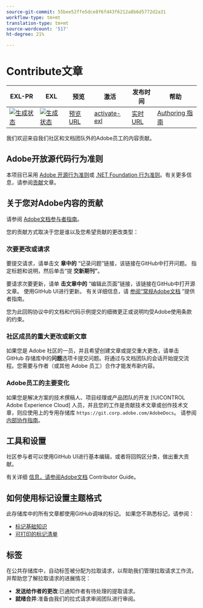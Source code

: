 ```yaml
---
source-git-commit: 55bee52ffe5dce8f6fd43f6212a8b6d5772d2a31
workflow-type: tm+mt
translation-type: tm+mt
source-wordcount: '517'
ht-degree: 21%

---
```

# Contribute文章

| EXL-PR | EXL | 预览 | 激活 | 发布时间 | 帮助 |
|--- |--- |--- |--- |--- |--- |
| [![生成状态](https://docs.ci.corp.adobe.com/view/exl-pr/job/aem-forms-automated-conversion-service.en_pr-exl/badge/icon)](https://docs.ci.corp.adobe.com/view/exl-pr/job/aem-forms-automated-conversion-service.en_pr-exl/lastBuild/) | [![生成状态](https://docs.ci.corp.adobe.com/view/exl-pr/job/aem-forms-automated-conversion-service.en_exl/lastBuild/badge/icon)](https://docs.ci.corp.adobe.com/view/exl-pr/job/aem-forms-automated-conversion-service.en_exl/lastBuild/lastBuild) | [预览URL](https://experienceleague.corp.adobe.com/docs/aem-forms-automated-conversion-service/using/introduction.html?lang=en) | [activate-exl](https://docs.ci.corp.adobe.com/job/activate-exl/build/) | [实时URL](https://experienceleague.adobe.com/docs/aem-forms-automated-conversion-service/using/home.html?lang=en) | [Authoring 指南](https://experienceleague.adobe.com/docs/authoring-guide-exl/using/introduction.html?lang=en) |

我们欢迎来自我们社区和文档团队外的Adobe员工的内容贡献。

## Adobe开放源代码行为准则

本项目已采用 [Adobe 开源行为准则](code-of-conduct.md)或 [.NET Foundation 行为准则](https://dotnetfoundation.org/code-of-conduct)。有关更多信息，请参阅[贡献](contributing.md)文章。

## 关于您对Adobe内容的贡献

请参阅 [Adobe文档参与者指南](https://docs.adobe.com/help/en/contributor/contributor-guide/introduction.html)。

您的贡献方式取决于您是谁以及您希望贡献的更改类型：

### 次要更改或请求

要提交请求，请单击文 **章中的** “记录问题”链接，该链接在GitHub中打开问题。 指定标题和说明，然后单击“提 **交新期刊”**。

要请求次要更新，请单 **击文章中的** “编辑此页面”链接，该链接在GitHub中打开源文章。 使用GitHub UI进行更新。 有关详细信息，请 [参阅“常规Adobe文档](https://docs.adobe.com/help/en/contributor/contributor-guide/introduction.html) ”提供者指南。

您为此回购协议中的文档和代码示例提交的细微更正或说明均受Adobe使用条款的约束。

### 社区成员的重大更改或新文章

如果您是 Adobe 社区的一员，并且希望创建文章或提交重大更改，请单击 GitHub 存储库中的&#x200B;**问题**&#x200B;选项卡提交问题。将通过与文档团队的会话开始提交流程。您需要与作者（或其他 Adobe 员工）合作才能发布新内容。

<!--
If you submit a pull request with significant changes to documentation and code examples, you'll see a message in the pull request asking you to submit an online contribution license agreement (CLA). You must complete the online form before we can review your pull request.
-->

### Adobe员工的主要变化

如果您是解决方案的技术撰稿人、项目经理或产品团队的开发 [!UICONTROL Adobe Experience Cloud] 人员，并且您的工作是贡献技术文章或创作技术文章，则应使用上的专用存储库 `https://git.corp.adobe.com/AdobeDocs`。 请参阅 [内部协作指南](https://docs.adobe.com/content/help/en/collaborative-doc-instructions/collaboration-guide/home.html)。

<!--Employees from other parts of the Adobe world should use the public repo for minor updates.-->

## 工具和设置

社区参与者可以使用GitHub UI进行基本编辑，或者将回购区分类，做出重大贡献。

有关详细 [信息，请参阅Adobe文档](https://docs.adobe.com/help/en/contributor/contributor-guide/introduction.html) Contributor Guide。

## 如何使用标记设置主题格式

此存储库中的所有文章都使用GitHub调味的标记。 如果您不熟悉标记，请参阅：

* [标记基础知识](https://help.github.com/articles/getting-started-with-writing-and-formatting-on-github/)
* [可打印的标记清单](https://guides.github.com/pdfs/markdown-cheatsheet-online.pdf)

## 标签

在公共存储库中，自动标签被分配为拉取请求，以帮助我们管理拉取请求工作流，并帮助您了解拉取请求的进展情况：

* **发送给作者的更改**:已通知作者有待处理的提取请求。
* **就绪合并**:准备由我们的拉式请求审阅团队进行审阅。
